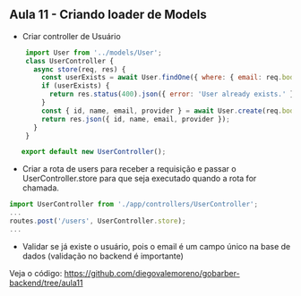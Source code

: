 ## Aula 11 - Criando loader de Models

- Criar controller de Usuário

```javascript
    import User from '../models/User';
    class UserController {
      async store(req, res) {
        const userExists = await User.findOne({ where: { email: req.body.email } });
        if (userExists) {
          return res.status(400).json({ error: 'User already exists.' });
        }
        const { id, name, email, provider } = await User.create(req.body);
        return res.json({ id, name, email, provider });
      }
    }

   export default new UserController();
```

- Criar a rota de users para receber a requisição e passar o UserController.store para que seja executado quando a rota for chamada.

```javascript
import UserController from './app/controllers/UserController';
...
routes.post('/users', UserController.store);
...
```

- Validar se já existe o usuário, pois o email é um campo único na base de dados (validação no backend é importante)

Veja o código: https://github.com/diegovalemoreno/gobarber-backend/tree/aula11

